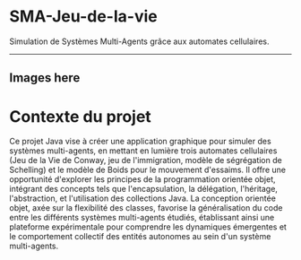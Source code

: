 # SMA-Jeu-de-la-vie
Simulation de Systèmes Multi-Agents grâce aux automates cellulaires.

---
Images here
---
# Contexte du projet

Ce projet Java vise à créer une application graphique pour simuler des systèmes multi-agents, en mettant en lumière trois automates cellulaires (Jeu de la Vie de Conway, jeu de l'immigration, modèle de ségrégation de Schelling) et le modèle de Boids pour le mouvement d'essaims. Il offre une opportunité d'explorer les principes de la programmation orientée objet, intégrant des concepts tels que l'encapsulation, la délégation, l'héritage, l'abstraction, et l'utilisation des collections Java. La conception orientée objet, axée sur la flexibilité des classes, favorise la généralisation du code entre les différents systèmes multi-agents étudiés, établissant ainsi une plateforme expérimentale pour comprendre les dynamiques émergentes et le comportement collectif des entités autonomes au sein d'un système multi-agents.
